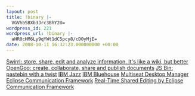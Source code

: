 ```yaml
---
layout: post
title: !binary |-
  VGVhbSBXb3Jrc3BhY2U=
wordpress_id: 221
wordpress_url: !binary |-
  aHR0cHM6Ly9qYWt1dC5pcy8/cD0yMjE=
date: 2008-10-11 16:32:23.000000000 +00:00
---
```

<a href="http://www.swirrl.com/">Swirrl: store, share, edit and analyze information. It's like a wiki, but better</a>
<a href="http://opengoo.org/">OpenGoo: create, collaborate, share and publish documents</a>
<a href="http://jsbin.com/">JS Bin: pastebin with a twist</a>
<a href="https://jazz.net/">IBM Jazz</a>
<a href="https://bluehouse.lotus.com/">IBM Bluehouse</a>
<a href="http://wiki.c3sl.ufpr.br/multiseat/index.php/Main_Page">Multiseat Desktop Manager</a>
<a href="http://www.eclipse.org/ecf/">Eclipse Communication Framework</a>
<a href="http://wiki.eclipse.org/DocShare_Plugin">Real-Time Shared Editing by Eclipse Communication Framework</a>

